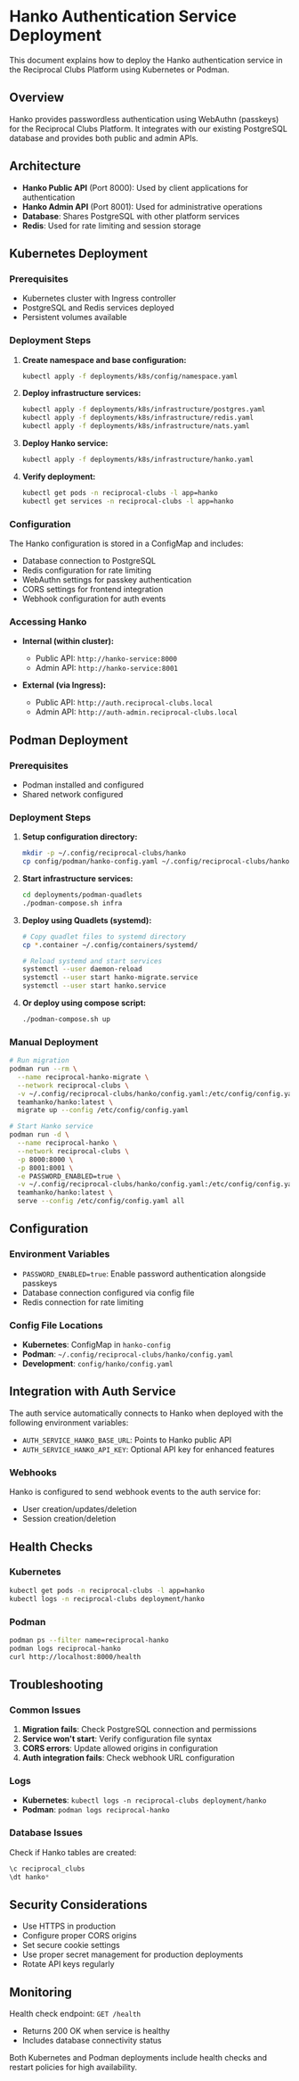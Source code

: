 # Hanko Authentication Service Deployment

This document explains how to deploy the Hanko authentication service in the Reciprocal Clubs Platform using Kubernetes or Podman.

## Overview

Hanko provides passwordless authentication using WebAuthn (passkeys) for the Reciprocal Clubs Platform. It integrates with our existing PostgreSQL database and provides both public and admin APIs.

## Architecture

- **Hanko Public API** (Port 8000): Used by client applications for authentication
- **Hanko Admin API** (Port 8001): Used for administrative operations
- **Database**: Shares PostgreSQL with other platform services
- **Redis**: Used for rate limiting and session storage

## Kubernetes Deployment

### Prerequisites

- Kubernetes cluster with Ingress controller
- PostgreSQL and Redis services deployed
- Persistent volumes available

### Deployment Steps

1. **Create namespace and base configuration:**
   ```bash
   kubectl apply -f deployments/k8s/config/namespace.yaml
   ```

2. **Deploy infrastructure services:**
   ```bash
   kubectl apply -f deployments/k8s/infrastructure/postgres.yaml
   kubectl apply -f deployments/k8s/infrastructure/redis.yaml
   kubectl apply -f deployments/k8s/infrastructure/nats.yaml
   ```

3. **Deploy Hanko service:**
   ```bash
   kubectl apply -f deployments/k8s/infrastructure/hanko.yaml
   ```

4. **Verify deployment:**
   ```bash
   kubectl get pods -n reciprocal-clubs -l app=hanko
   kubectl get services -n reciprocal-clubs -l app=hanko
   ```

### Configuration

The Hanko configuration is stored in a ConfigMap and includes:

- Database connection to PostgreSQL
- Redis configuration for rate limiting
- WebAuthn settings for passkey authentication
- CORS settings for frontend integration
- Webhook configuration for auth events

### Accessing Hanko

- **Internal (within cluster):**
  - Public API: `http://hanko-service:8000`
  - Admin API: `http://hanko-service:8001`

- **External (via Ingress):**
  - Public API: `http://auth.reciprocal-clubs.local`
  - Admin API: `http://auth-admin.reciprocal-clubs.local`

## Podman Deployment

### Prerequisites

- Podman installed and configured
- Shared network configured

### Deployment Steps

1. **Setup configuration directory:**
   ```bash
   mkdir -p ~/.config/reciprocal-clubs/hanko
   cp config/podman/hanko-config.yaml ~/.config/reciprocal-clubs/hanko/config.yaml
   ```

2. **Start infrastructure services:**
   ```bash
   cd deployments/podman-quadlets
   ./podman-compose.sh infra
   ```

3. **Deploy using Quadlets (systemd):**
   ```bash
   # Copy quadlet files to systemd directory
   cp *.container ~/.config/containers/systemd/

   # Reload systemd and start services
   systemctl --user daemon-reload
   systemctl --user start hanko-migrate.service
   systemctl --user start hanko.service
   ```

4. **Or deploy using compose script:**
   ```bash
   ./podman-compose.sh up
   ```

### Manual Deployment

```bash
# Run migration
podman run --rm \
  --name reciprocal-hanko-migrate \
  --network reciprocal-clubs \
  -v ~/.config/reciprocal-clubs/hanko/config.yaml:/etc/config/config.yaml:ro \
  teamhanko/hanko:latest \
  migrate up --config /etc/config/config.yaml

# Start Hanko service
podman run -d \
  --name reciprocal-hanko \
  --network reciprocal-clubs \
  -p 8000:8000 \
  -p 8001:8001 \
  -e PASSWORD_ENABLED=true \
  -v ~/.config/reciprocal-clubs/hanko/config.yaml:/etc/config/config.yaml:ro \
  teamhanko/hanko:latest \
  serve --config /etc/config/config.yaml all
```

## Configuration

### Environment Variables

- `PASSWORD_ENABLED=true`: Enable password authentication alongside passkeys
- Database connection configured via config file
- Redis connection for rate limiting

### Config File Locations

- **Kubernetes**: ConfigMap in `hanko-config`
- **Podman**: `~/.config/reciprocal-clubs/hanko/config.yaml`
- **Development**: `config/hanko/config.yaml`

## Integration with Auth Service

The auth service automatically connects to Hanko when deployed with the following environment variables:

- `AUTH_SERVICE_HANKO_BASE_URL`: Points to Hanko public API
- `AUTH_SERVICE_HANKO_API_KEY`: Optional API key for enhanced features

### Webhooks

Hanko is configured to send webhook events to the auth service for:
- User creation/updates/deletion
- Session creation/deletion

## Health Checks

### Kubernetes
```bash
kubectl get pods -n reciprocal-clubs -l app=hanko
kubectl logs -n reciprocal-clubs deployment/hanko
```

### Podman
```bash
podman ps --filter name=reciprocal-hanko
podman logs reciprocal-hanko
curl http://localhost:8000/health
```

## Troubleshooting

### Common Issues

1. **Migration fails**: Check PostgreSQL connection and permissions
2. **Service won't start**: Verify configuration file syntax
3. **CORS errors**: Update allowed origins in configuration
4. **Auth integration fails**: Check webhook URL configuration

### Logs

- **Kubernetes**: `kubectl logs -n reciprocal-clubs deployment/hanko`
- **Podman**: `podman logs reciprocal-hanko`

### Database Issues

Check if Hanko tables are created:
```sql
\c reciprocal_clubs
\dt hanko*
```

## Security Considerations

- Use HTTPS in production
- Configure proper CORS origins
- Set secure cookie settings
- Use proper secret management for production deployments
- Rotate API keys regularly

## Monitoring

Health check endpoint: `GET /health`
- Returns 200 OK when service is healthy
- Includes database connectivity status

Both Kubernetes and Podman deployments include health checks and restart policies for high availability.